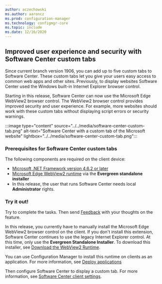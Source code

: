 ```yaml
---
author: aczechowski
ms.author: aaroncz
ms.prod: configuration-manager
ms.technology: configmgr-core
ms.topic: include
ms.date: 12/16/2020
---
```


## <a name="bkmk_swctr"></a> Improved user experience and security with Software Center custom tabs

<!--8655543-->

Since current branch version 1906, you can add up to five custom tabs to Software Center. These custom tabs let you give your users easy access to common web apps and other sites. Previously, to display websites Software Center used the Windows built-in Internet Explorer browser control.

Starting in this release, Software Center can now use the Microsoft Edge WebView2 browser control. The WebView2 browser control provides improved security and user experience. For example, more websites should work with these custom tabs without displaying script errors or security warnings.

:::image type="content" source="../../media/software-center-custom-tab.png" alt-text="Software Center with a custom tab of the Microsoft website" lightbox="../../media/software-center-custom-tab.png":::

### Prerequisites for Software Center custom tabs

The following components are required on the client device:

- [Microsoft .NET Framework version 4.6.2 or later](/dotnet/framework/install/)
- [Microsoft Edge WebView2 runtime](https://developer.microsoft.com/microsoft-edge/webview2/#download-section) via the **Evergreen standalone installer**
- In this release, the user that runs Software Center needs local **Administrator** rights.

### Try it out!

Try to complete the tasks. Then send [Feedback](../../../../understand/product-feedback.md) with your thoughts on the feature.

In this release, you currently have to manually install the Microsoft Edge WebView2 browser control on the client. If you don't install this extension, Software Center continues to use the legacy Internet Explorer control. At this time, only use the **Evergreen Standalone Installer**. To download this installer, see [Download the WebView2 Runtime](https://developer.microsoft.com/microsoft-edge/webview2/#download-section).

You can use Configuration Manager to install this runtime on clients as an application. For more information, see [Deploy applications](../../../../../apps/deploy-use/deploy-applications.md)

Then configure Software Center to display a custom tab. For more information, see [Software Center client settings](../../../../clients/deploy/about-client-settings.md#software-center-customizations-tabs).